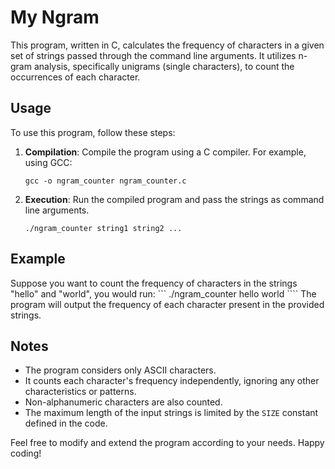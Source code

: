 # My Ngram

This program, written in C, calculates the frequency of characters in a given set of strings passed through the command line arguments. It utilizes n-gram analysis, specifically unigrams (single characters), to count the occurrences of each character.

## Usage

To use this program, follow these steps:

1. **Compilation**: Compile the program using a C compiler. For example, using GCC:
    ```
    gcc -o ngram_counter ngram_counter.c
    ```

2. **Execution**: Run the compiled program and pass the strings as command line arguments.
    ```
    ./ngram_counter string1 string2 ...
    ```

## Example

Suppose you want to count the frequency of characters in the strings "hello" and "world", you would run:
    ```
    ./ngram_counter hello world
    ````
The program will output the frequency of each character present in the provided strings.

## Notes

- The program considers only ASCII characters.
- It counts each character's frequency independently, ignoring any other characteristics or patterns.
- Non-alphanumeric characters are also counted.
- The maximum length of the input strings is limited by the `SIZE` constant defined in the code.

Feel free to modify and extend the program according to your needs. Happy coding!

